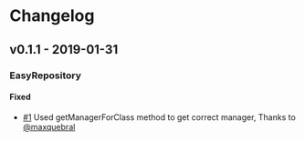 # Changelog

<!-- changelog-linker -->

<!-- dumped content start -->

## v0.1.1 - 2019-01-31

### EasyRepository

#### Fixed

- [#1] Used getManagerForClass method to get correct manager, Thanks to [@maxquebral]

<!-- dumped content end -->
[#1]: https://github.com/StepTheFkUp/StepTheFkUp/pull/1
[@maxquebral]: https://github.com/maxquebral